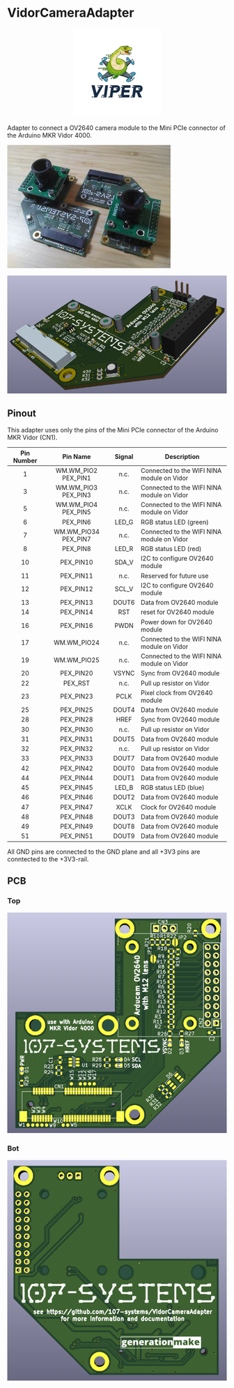 VidorCameraAdapter
==================

<p align="center">
  <a href="https://github.com/107-systems/107-Arduino-Viper"><img src="viper-logo.jpg" width="40%"></a>
</p>

Adapter to connect a OV2640 camera module to the Mini PCIe connector of the Arduino MKR Vidor 4000.

![VidorCameraAdapter v0.1](docs/images/VidorCameraAdapter-v0.1.jpg)

![vidorcameraadapter rendering](docs/images/vidorcameraadapter_rendering.png)

## Pinout

This adapter uses only the pins of the Mini PCIe connector of the Arduino MKR Vidor (CN1).

| Pin Number  | Pin Name    | Signal | Description                                |
|:-----------:|:-----------:|:------:| ------------------------------------------ |
|  1 | WM.WM_PIO2 PEX_PIN1  | n.c.   | Connected to the WIFI NINA module on Vidor |
|  3 | WM.WM_PIO3 PEX_PIN3  | n.c.   | Connected to the WIFI NINA module on Vidor |
|  5 | WM.WM_PIO4 PEX_PIN5  | n.c.   | Connected to the WIFI NINA module on Vidor |
|  6 | PEX_PIN6             | LED_G  | RGB status LED (green)                     |
|  7 | WM.WM_PIO34 PEX_PIN7 | n.c.   | Connected to the WIFI NINA module on Vidor |
|  8 | PEX_PIN8             | LED_R  | RGB status LED (red)                       |
| 10 | PEX_PIN10            | SDA_V  | I2C to configure OV2640 module             |
| 11 | PEX_PIN11            | n.c.   | Reserved for future use                    |
| 12 | PEX_PIN12            | SCL_V  | I2C to configure OV2640 module             |
| 13 | PEX_PIN13            | DOUT6  | Data from OV2640 module                    |
| 14 | PEX_PIN14            | RST    | reset for OV2640 module                    |
| 16 | PEX_PIN16            | PWDN   | Power down for OV2640 module               |
| 17 | WM.WM_PIO24          | n.c.   | Connected to the WIFI NINA module on Vidor |
| 19 | WM.WM_PIO25          | n.c.   | Connected to the WIFI NINA module on Vidor |
| 20 | PEX_PIN20            | VSYNC  | Sync from OV2640 module                    |
| 22 | PEX_RST              | n.c.   | Pull up resistor on Vidor                  |
| 23 | PEX_PIN23            | PCLK   | Pixel clock from OV2640 module             |
| 25 | PEX_PIN25            | DOUT4  | Data from OV2640 module                    |
| 28 | PEX_PIN28            | HREF   | Sync from OV2640 module                    |
| 30 | PEX_PIN30            | n.c.   | Pull up resistor on Vidor                  |
| 31 | PEX_PIN31            | DOUT5  | Data from OV2640 module                    |
| 32 | PEX_PIN32            | n.c.   | Pull up resistor on Vidor                  |
| 33 | PEX_PIN33            | DOUT7  | Data from OV2640 module                    |
| 42 | PEX_PIN42            | DOUT0  | Data from OV2640 module                    |
| 44 | PEX_PIN44            | DOUT1  | Data from OV2640 module                    |
| 45 | PEX_PIN45            | LED_B  | RGB status LED (blue)                      |
| 46 | PEX_PIN46            | DOUT2  | Data from OV2640 module                    |
| 47 | PEX_PIN47            | XCLK   | Clock for OV2640 module                    |
| 48 | PEX_PIN48            | DOUT3  | Data from OV2640 module                    |
| 49 | PEX_PIN49            | DOUT8  | Data from OV2640 module                    |
| 51 | PEX_PIN51            | DOUT9  | Data from OV2640 module                    |

All GND pins are connected to the GND plane and all +3V3 pins are conntected to the +3V3-rail.

## PCB

### Top

![vidorcameraadapter PCB top](docs/images/vidorcameraadapter_top.png)

### Bot

![vidorcameraadapter PCB bot](docs/images/vidorcameraadapter_bot.png)
